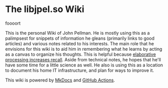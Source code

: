 The libjpel.so Wiki
===================

foooort

This is the personal Wiki of John Pellman. He is mostly using this as a palimpsest for snippets of information he gleans (primarily links to good articles) and various notes related to his interests. The main role that he envisions for this wiki is to aid him in remembering what he learns by acting as a canvas to organize his thoughts. This is helpful because [elaborative processing increases recall](Science/Cognitive-Science/Memory). Aside from technical notes, he hopes that he'll have some time for a little science as well. He also is using this as a location to document his home IT infrastructure, and plan for ways to improve it.

This wiki is powered by [MkDocs](https://www.mkdocs.org/) and [GitHub Actions](https://docs.github.com/en/free-pro-team@latest/actions).
